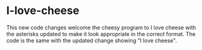 # I-love-cheese
This new code changes welcome the cheesy program to I love cheese with the asterisks updated to make it look appropriate in the correct format. The code is the same with the updated change showing "I love cheese".
